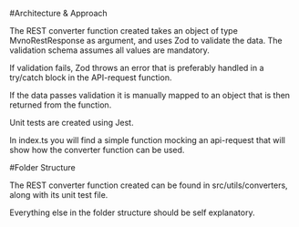 #Architecture & Approach

The REST converter function created takes an object of type MvnoRestResponse as argument, and uses Zod to validate the data. The validation schema assumes all values are mandatory.

If validation fails, Zod throws an error that is preferably handled in a try/catch block in the API-request function.

If the data passes validation it is manually mapped to an object that is then returned from the function.

Unit tests are created using Jest.

In index.ts you will find a simple function mocking an api-request that will show how the converter function can be used.

#Folder Structure

The REST converter function created can be found in src/utils/converters, along with its unit test file.

Everything else in the folder structure should be self explanatory.
